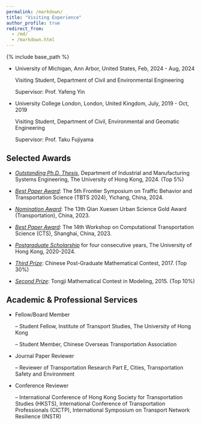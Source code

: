 ```yaml
---
permalink: /markdown/
title: "Visiting Experience"
author_profile: true
redirect_from: 
  - /md/
  - /markdown.html
---
```

{% include base_path %}

* University of Michigan, Ann Arbor, United States, Feb, 2024 - Aug, 2024

  Visiting Student, Department of Civil and Environmental Engineering

  Supervisor: Prof. Yafeng Yin

* University College London, London, United Kingdom, July, 2019 - Oct, 2019

  Visiting Student, Department of Civil, Environmental and Geomatic Engineering

  Supervisor: Prof. Taku Fujiyama


## Selected Awards
* *<u>Outstanding Ph.D. Thesis</u>*, Department of Industrial and Manufacturing Systems Engineering, The University of Hong Kong, 2024. (Top 5\%)

* *<u>Best Paper Award</u>*: The 5th Frontier Symposium on Traffic Behavior and Transportation Science (TBTS 2024), Yichang, China, 2024.

* *<u>Nomination Award</u>*: The 13th Qian Xuesen Urban Science Gold Award (Transportation), China, 2023.

* *<u>Best Paper Award</u>*: The 14th Workshop on Computational Transportation Science (CTS), Shanghai, China, 2023.

* *<u>Postgraduate Scholarship</u>* for four consecutive years, The University of Hong Kong, 2020-2024. 

* *<u>Third Prize</u>*: Chinese Post-Graduate Mathematical Contest, 2017. (Top 30%)

* *<u>Second Prize</u>*: Tongji Mathematical Contest in Modeling, 2015. (Top 10%) 

## Academic & Professional Services

* Fellow/Board Member
  
  – Student Fellow, Institute of Transport Studies, The University of Hong Kong

  – Student Member, Chinese Overseas Transportation Association

* Journal Paper Reviewer

  – Reviewer of Transportation Research Part E, Cities, Transportation Safety and Environment

* Conference Reviewer

  – International Conference of Hong Kong Society for Transportation Studies (HKSTS), International Conference of Transportation Professionals (CICTP), International Symposium on Transport Network Resilience (INSTR)
